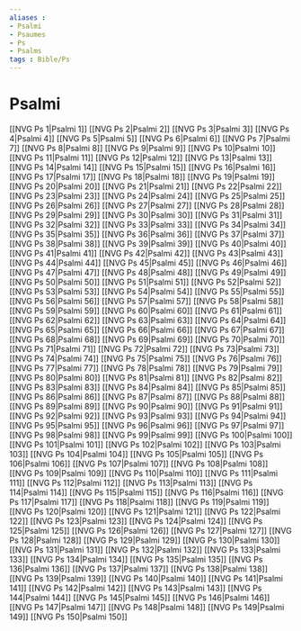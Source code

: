```yaml
---
aliases : 
- Psalmi
- Psaumes
- Ps
- Psalms
tags : Bible/Ps
---
```


# Psalmi

[[NVG Ps 1|Psalmi 1]]
[[NVG Ps 2|Psalmi 2]]
[[NVG Ps 3|Psalmi 3]]
[[NVG Ps 4|Psalmi 4]]
[[NVG Ps 5|Psalmi 5]]
[[NVG Ps 6|Psalmi 6]]
[[NVG Ps 7|Psalmi 7]]
[[NVG Ps 8|Psalmi 8]]
[[NVG Ps 9|Psalmi 9]]
[[NVG Ps 10|Psalmi 10]]
[[NVG Ps 11|Psalmi 11]]
[[NVG Ps 12|Psalmi 12]]
[[NVG Ps 13|Psalmi 13]]
[[NVG Ps 14|Psalmi 14]]
[[NVG Ps 15|Psalmi 15]]
[[NVG Ps 16|Psalmi 16]]
[[NVG Ps 17|Psalmi 17]]
[[NVG Ps 18|Psalmi 18]]
[[NVG Ps 19|Psalmi 19]]
[[NVG Ps 20|Psalmi 20]]
[[NVG Ps 21|Psalmi 21]]
[[NVG Ps 22|Psalmi 22]]
[[NVG Ps 23|Psalmi 23]]
[[NVG Ps 24|Psalmi 24]]
[[NVG Ps 25|Psalmi 25]]
[[NVG Ps 26|Psalmi 26]]
[[NVG Ps 27|Psalmi 27]]
[[NVG Ps 28|Psalmi 28]]
[[NVG Ps 29|Psalmi 29]]
[[NVG Ps 30|Psalmi 30]]
[[NVG Ps 31|Psalmi 31]]
[[NVG Ps 32|Psalmi 32]]
[[NVG Ps 33|Psalmi 33]]
[[NVG Ps 34|Psalmi 34]]
[[NVG Ps 35|Psalmi 35]]
[[NVG Ps 36|Psalmi 36]]
[[NVG Ps 37|Psalmi 37]]
[[NVG Ps 38|Psalmi 38]]
[[NVG Ps 39|Psalmi 39]]
[[NVG Ps 40|Psalmi 40]]
[[NVG Ps 41|Psalmi 41]]
[[NVG Ps 42|Psalmi 42]]
[[NVG Ps 43|Psalmi 43]]
[[NVG Ps 44|Psalmi 44]]
[[NVG Ps 45|Psalmi 45]]
[[NVG Ps 46|Psalmi 46]]
[[NVG Ps 47|Psalmi 47]]
[[NVG Ps 48|Psalmi 48]]
[[NVG Ps 49|Psalmi 49]]
[[NVG Ps 50|Psalmi 50]]
[[NVG Ps 51|Psalmi 51]]
[[NVG Ps 52|Psalmi 52]]
[[NVG Ps 53|Psalmi 53]]
[[NVG Ps 54|Psalmi 54]]
[[NVG Ps 55|Psalmi 55]]
[[NVG Ps 56|Psalmi 56]]
[[NVG Ps 57|Psalmi 57]]
[[NVG Ps 58|Psalmi 58]]
[[NVG Ps 59|Psalmi 59]]
[[NVG Ps 60|Psalmi 60]]
[[NVG Ps 61|Psalmi 61]]
[[NVG Ps 62|Psalmi 62]]
[[NVG Ps 63|Psalmi 63]]
[[NVG Ps 64|Psalmi 64]]
[[NVG Ps 65|Psalmi 65]]
[[NVG Ps 66|Psalmi 66]]
[[NVG Ps 67|Psalmi 67]]
[[NVG Ps 68|Psalmi 68]]
[[NVG Ps 69|Psalmi 69]]
[[NVG Ps 70|Psalmi 70]]
[[NVG Ps 71|Psalmi 71]]
[[NVG Ps 72|Psalmi 72]]
[[NVG Ps 73|Psalmi 73]]
[[NVG Ps 74|Psalmi 74]]
[[NVG Ps 75|Psalmi 75]]
[[NVG Ps 76|Psalmi 76]]
[[NVG Ps 77|Psalmi 77]]
[[NVG Ps 78|Psalmi 78]]
[[NVG Ps 79|Psalmi 79]]
[[NVG Ps 80|Psalmi 80]]
[[NVG Ps 81|Psalmi 81]]
[[NVG Ps 82|Psalmi 82]]
[[NVG Ps 83|Psalmi 83]]
[[NVG Ps 84|Psalmi 84]]
[[NVG Ps 85|Psalmi 85]]
[[NVG Ps 86|Psalmi 86]]
[[NVG Ps 87|Psalmi 87]]
[[NVG Ps 88|Psalmi 88]]
[[NVG Ps 89|Psalmi 89]]
[[NVG Ps 90|Psalmi 90]]
[[NVG Ps 91|Psalmi 91]]
[[NVG Ps 92|Psalmi 92]]
[[NVG Ps 93|Psalmi 93]]
[[NVG Ps 94|Psalmi 94]]
[[NVG Ps 95|Psalmi 95]]
[[NVG Ps 96|Psalmi 96]]
[[NVG Ps 97|Psalmi 97]]
[[NVG Ps 98|Psalmi 98]]
[[NVG Ps 99|Psalmi 99]]
[[NVG Ps 100|Psalmi 100]]
[[NVG Ps 101|Psalmi 101]]
[[NVG Ps 102|Psalmi 102]]
[[NVG Ps 103|Psalmi 103]]
[[NVG Ps 104|Psalmi 104]]
[[NVG Ps 105|Psalmi 105]]
[[NVG Ps 106|Psalmi 106]]
[[NVG Ps 107|Psalmi 107]]
[[NVG Ps 108|Psalmi 108]]
[[NVG Ps 109|Psalmi 109]]
[[NVG Ps 110|Psalmi 110]]
[[NVG Ps 111|Psalmi 111]]
[[NVG Ps 112|Psalmi 112]]
[[NVG Ps 113|Psalmi 113]]
[[NVG Ps 114|Psalmi 114]]
[[NVG Ps 115|Psalmi 115]]
[[NVG Ps 116|Psalmi 116]]
[[NVG Ps 117|Psalmi 117]]
[[NVG Ps 118|Psalmi 118]]
[[NVG Ps 119|Psalmi 119]]
[[NVG Ps 120|Psalmi 120]]
[[NVG Ps 121|Psalmi 121]]
[[NVG Ps 122|Psalmi 122]]
[[NVG Ps 123|Psalmi 123]]
[[NVG Ps 124|Psalmi 124]]
[[NVG Ps 125|Psalmi 125]]
[[NVG Ps 126|Psalmi 126]]
[[NVG Ps 127|Psalmi 127]]
[[NVG Ps 128|Psalmi 128]]
[[NVG Ps 129|Psalmi 129]]
[[NVG Ps 130|Psalmi 130]]
[[NVG Ps 131|Psalmi 131]]
[[NVG Ps 132|Psalmi 132]]
[[NVG Ps 133|Psalmi 133]]
[[NVG Ps 134|Psalmi 134]]
[[NVG Ps 135|Psalmi 135]]
[[NVG Ps 136|Psalmi 136]]
[[NVG Ps 137|Psalmi 137]]
[[NVG Ps 138|Psalmi 138]]
[[NVG Ps 139|Psalmi 139]]
[[NVG Ps 140|Psalmi 140]]
[[NVG Ps 141|Psalmi 141]]
[[NVG Ps 142|Psalmi 142]]
[[NVG Ps 143|Psalmi 143]]
[[NVG Ps 144|Psalmi 144]]
[[NVG Ps 145|Psalmi 145]]
[[NVG Ps 146|Psalmi 146]]
[[NVG Ps 147|Psalmi 147]]
[[NVG Ps 148|Psalmi 148]]
[[NVG Ps 149|Psalmi 149]]
[[NVG Ps 150|Psalmi 150]]

